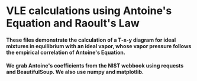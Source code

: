 # VLE calculations using Antoine's Equation and Raoult's Law

#### These files demonstrate the calculation of a T-x-y diagram for ideal mixtures in equilibrium with an ideal vapor, whose vapor pressure follows the empirical correlation of Antoine's Equation.

#### We grab Antoine's coefficients from the NIST webbook using requests and BeautifulSoup. We also use numpy and matplotlib.
